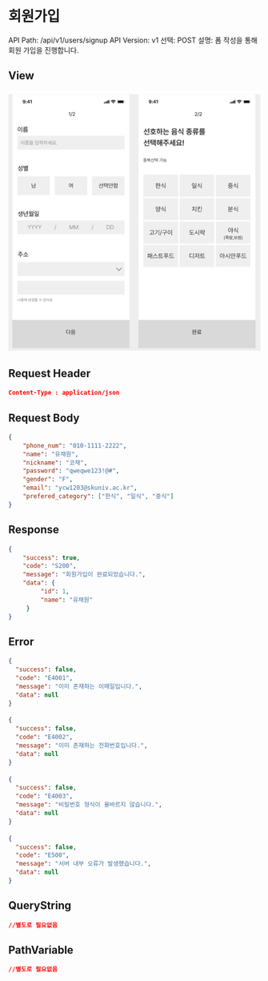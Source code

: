 # 회원가입

API Path: /api/v1/users/signup
API Version: v1
선택: POST
설명: 폼 작성을 통해 회원 가입을 진행합니다.

## **View**

![image.png](%ED%9A%8C%EC%9B%90%EA%B0%80%EC%9E%85%20280b57f4596b8118a9f7ebe74b6b4692/d1415096-8ee2-480b-8437-4d1bb1713208.png)

## Request Header

```json
Content-Type : application/json
```

## Request Body

```json
{
	"phone_num": "010-1111-2222",
	"name": "유채원",
	"nickname": "코채",
	"password": "qweqwe123!@#",
	"gender": "F",
	"email": "ycw1203@skuniv.ac.kr",
	"prefered_category": ["한식", "일식", "중식"]
}
```

## Response

```json
{
	"success": true,
	"code": "S200",
	"message": "회원가입이 완료되었습니다.",
	"data": {
		 "id": 1,
		 "name": "유채원"
	 }
}
```

## Error

```json
{
  "success": false,
  "code": "E4001",
  "message": "이미 존재하는 이메일입니다.",
  "data": null
}

{
  "success": false,
  "code": "E4002",
  "message": "이미 존재하는 전화번호입니다.",
  "data": null
}

{
  "success": false,
  "code": "E4003",
  "message": "비밀번호 형식이 올바르지 않습니다.",
  "data": null
}

{
  "success": false,
  "code": "E500",
  "message": "서버 내부 오류가 발생했습니다.",
  "data": null
}
```

## QueryString

```json
//별도로 필요없음
```

## PathVariable

```json
//별도로 필요없음
```
